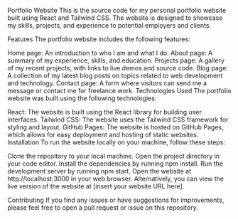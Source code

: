 Portfolio Website
This is the source code for my personal portfolio website built using React and Tailwind CSS. The website is designed to showcase my skills, projects, and experience to potential employers and clients.

Features
The portfolio website includes the following features:

Home page: An introduction to who I am and what I do.
About page: A summary of my experience, skills, and education.
Projects page: A gallery of my recent projects, with links to live demos and source code.
Blog page: A collection of my latest blog posts on topics related to web development and technology.
Contact page: A form where visitors can send me a message or contact me for freelance work.
Technologies Used
The portfolio website was built using the following technologies:

React: The website is built using the React library for building user interfaces.
Tailwind CSS: The website uses the Tailwind CSS framework for styling and layout.
GitHub Pages: The website is hosted on GitHub Pages, which allows for easy deployment and hosting of static websites.
Installation
To run the website locally on your machine, follow these steps:

Clone the repository to your local machine.
Open the project directory in your code editor.
Install the dependencies by running npm install.
Run the development server by running npm start.
Open the website at http://localhost:3000 in your web browser.
Alternatively, you can view the live version of the website at [insert your website URL here].

Contributing
If you find any issues or have suggestions for improvements, please feel free to open a pull request or issue on this repository.
